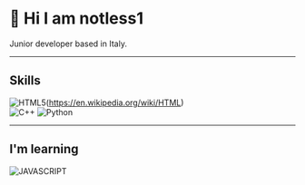 # 👋 Hi I am notless1

Junior developer based in Italy.

---

## Skills
![HTML5](https://img.shields.io/badge/HTML5-E34F26?style=for-the-badge&logo=html5&logoColor=white)(https://en.wikipedia.org/wiki/HTML)	
![C++](https://img.shields.io/badge/C++-00599C?style=for-the-badge&logo=c%2B%2B&logoColor=white)
![Python](https://img.shields.io/badge/Python-3776AB?style=for-the-badge&logo=python&logoColor=white)


---

## I'm learning
![JAVASCRIPT](https://img.shields.io/badge/JAVASCRIPT-ffff00?style=for-the-badge&logo=Javascript&logoColor=white)




